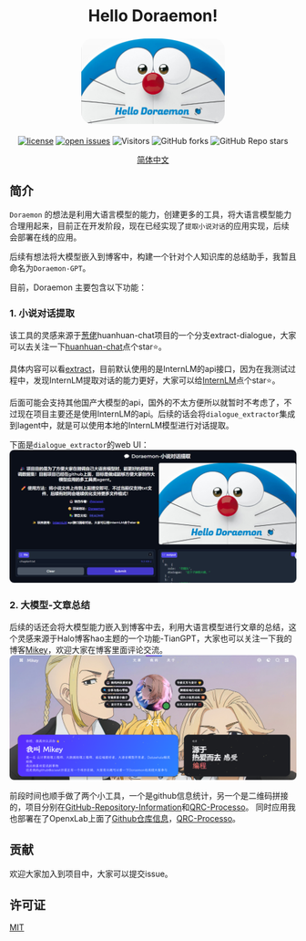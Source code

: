 <div align="center">
<h1 align="center">Hello Doraemon!</h1>
<h3 align="center">
<img alt="Doraemon" src="./images/Doraemon.png" style="width:50%; height:50%; border-radius: 20px;"> 
</h3>

[![license](https://img.shields.io/github/license/acwwt/Doraemon.svg)](https://github.com/acwwt/Doraemon/tree/main/LICENSE)
[![open issues](https://img.shields.io/github/issues-raw/acwwt/Doraemon)](https://github.com/acwwt/Doraemon/issues)
![Visitors](https://api.visitorbadge.io/api/visitors?path=acwwt%2FDoraemon%20&countColor=%23263759&style=flat)
![GitHub forks](https://img.shields.io/github/forks/acwwt/Doraemon)
![GitHub Repo stars](https://img.shields.io/github/stars/acwwt/Doraemon)

<p align="center">
  <a href="https://github.com/acwwt/Doraemon/blob/main/README.md">简体中文</a>
</p>

</div>

## 简介

`Doraemon` 的想法是利用大语言模型的能力，创建更多的工具，将大语言模型能力合理用起来，目前正在开发阶段，现在已经实现了`提取小说对话`的应用实现，后续会部署在线的应用。

后续有想法将大模型嵌入到博客中，构建一个针对个人知识库的总结助手，我暂且命名为`Doraemon-GPT`。

目前，Doraemon 主要包含以下功能：

### 1. 小说对话提取

该工具的灵感来源于[葱佬](https://github.com/KMnO4-zx)huanhuan-chat项目的一个分支extract-dialogue，大家可以去关注一下[huanhuan-chat](https://github.com/KMnO4-zx/huanhuan-chat)点个star⭐。

具体内容可以看[extract](./extract/)，目前默认使用的是InternLM的api接口，因为在我测试过程中，发现InternLM提取对话的能力更好，大家可以给[InternLM](https://github.com/InternLM)点个star⭐。

后面可能会支持其他国产大模型的api，国外的不太方便所以就暂时不考虑了，不过现在项目主要还是使用InternLM的api。后续的话会将`dialogue_extractor`集成到lagent中，就是可以使用本地的InternLM模型进行对话提取。

下面是`dialogue_extractor`的web UI：
<img alt="web-ui" src="./images/ex-1.png" style="border-radius: 8px;"> 


### 2. 大模型-文章总结

后续的话还会将大模型能力嵌入到博客中去，利用大语言模型进行文章的总结，这个灵感来源于Halo博客hao主题的一个功能-TianGPT，大家也可以关注一下我的博客[Mikey](https://blog.lingkongstudy.com.cn/about)，欢迎大家在博客里面评论交流。
<img alt="blog" src="./images/ex-2.png" style="border-radius: 8px;"> 

前段时间也顺手做了两个小工具，一个是github信息统计，另一个是二维码拼接的，项目分别在[GitHub-Repository-Information](https://github.com/acwwt/GitHub-Repository-Information)和[QRC-Processo](https://github.com/acwwt/QRC-Processo)。
同时应用我也部署在了OpenxLab上面了[Github仓库信息](https://openxlab.org.cn/apps/detail/M1key/GitHub-Repository-Information)，[QRC-Processo](https://openxlab.org.cn/apps/detail/M1key/QRC-Processo)。


## 贡献

欢迎大家加入到项目中，大家可以提交issue。

## 许可证

[MIT](https://github.com/acwwt/Doraemon/blob/main/LICENSE)


